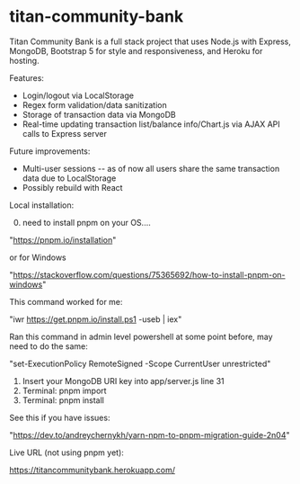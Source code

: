 # titan-community-bank
Titan Community Bank is a full stack project that uses Node.js with Express, MongoDB, Bootstrap 5 for style and responsiveness, and Heroku for hosting.

Features:

- Login/logout via LocalStorage
- Regex form validation/data sanitization
- Storage of transaction data via MongoDB
- Real-time updating transaction list/balance info/Chart.js via AJAX API calls to Express server

Future improvements:

- Multi-user sessions -- as of now all users share the same transaction data due to LocalStorage
- Possibly rebuild with React

Local installation:

0. need to install pnpm on your OS.... 

"https://pnpm.io/installation"

or for Windows

"https://stackoverflow.com/questions/75365692/how-to-install-pnpm-on-windows"

This command worked for me:

"iwr https://get.pnpm.io/install.ps1 -useb | iex"

Ran this command in admin level powershell at some point before, may need to do the same:

"set-ExecutionPolicy RemoteSigned -Scope CurrentUser unrestricted"


1. Insert your MongoDB URI key into app/server.js line 31
2. Terminal: pnpm import
3. Terminal: pnpm install

See this if you have issues:

"https://dev.to/andreychernykh/yarn-npm-to-pnpm-migration-guide-2n04"

Live URL (not using pnpm yet):

https://titancommunitybank.herokuapp.com/
